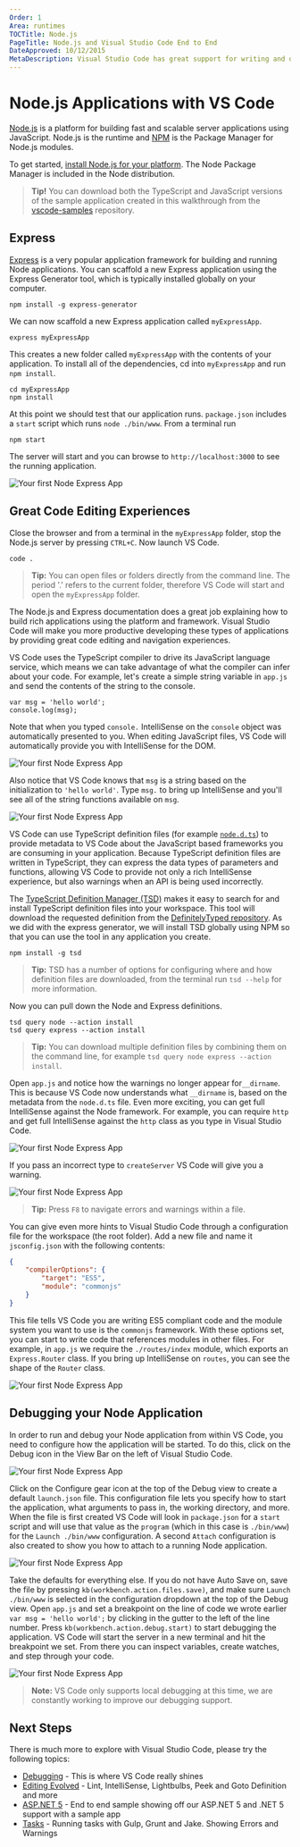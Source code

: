 ```yaml
---
Order: 1
Area: runtimes
TOCTitle: Node.js
PageTitle: Node.js and Visual Studio Code End to End
DateApproved: 10/12/2015
MetaDescription: Visual Studio Code has great support for writing and debugging Node.js applications.  At the heart of VS Code is a Node server so we use these features day-in day-out.
---
```


# Node.js Applications with VS Code
[Node.js](https://nodejs.org/) is a platform for building fast and scalable server applications using JavaScript. Node.js is the runtime and [NPM](https://www.npmjs.com/) is the Package Manager for Node.js modules.

To get started, [install Node.js for your platform](https://nodejs.org/download/). The Node Package Manager is included in the Node distribution.

> **Tip!** You can download both the TypeScript and JavaScript versions of the sample application created in this walkthrough from the [vscode-samples](https://github.com/Microsoft/vscode-samples/archive/master.zip) repository.

## Express
[Express](http://expressjs.com/) is a very popular application framework for building and running Node applications. You can scaffold a new Express application using the Express Generator tool, which is typically installed globally on your computer.

```
npm install -g express-generator
```

We can now scaffold a new Express application called `myExpressApp`.
```
express myExpressApp
```
This creates a new folder called `myExpressApp` with the contents of your application.  To install all of the dependencies, cd into `myExpressApp` and run `npm install`.
```
cd myExpressApp
npm install
```

At this point we should test that our application runs. `package.json` includes a `start` script which runs `node ./bin/www`. From a terminal run
```
npm start
```
The server will start and you can browse to `http://localhost:3000` to see the running application.

![Your first Node Express App](images/nodejs/express.png)

## Great Code Editing Experiences
Close the browser and from a terminal in the `myExpressApp` folder, stop the Node.js server by pressing `CTRL+C`.  Now launch VS Code.
```
code .
```
>**Tip:** You can open files or folders directly from the command line.  The period '.' refers to the current folder, therefore VS Code will start and open the `myExpressApp` folder.

The Node.js and Express documentation does a great job explaining how to build rich applications using the platform and framework. Visual Studio Code will make you more productive developing these types of applications by providing great code editing and navigation experiences.

VS Code uses the TypeScript compiler to drive its JavaScript language service, which means we can take advantage of what the compiler can infer about your code. For example, let's create a simple string variable in `app.js` and send the contents of the string to the console.
```
var msg = 'hello world';
console.log(msg);
```
Note that when you typed `console.` IntelliSense on the `console` object was automatically presented to you. When editing JavaScript files, VS Code will automatically provide you with IntelliSense for the DOM.

![Your first Node Express App](images/nodejs/consoleintellisense.png)

Also notice that VS Code knows that `msg` is a string based on the initialization to `'hello world'`.  Type `msg.` to bring up IntelliSense and you'll see all of the string functions available on `msg`.

![Your first Node Express App](images/nodejs/stringintellisense.png)

VS Code can use TypeScript definition files (for example [`node.d.ts`](https://github.com/borisyankov/DefinitelyTyped/blob/master/node/node.d.ts)) to provide metadata to VS Code about the JavaScript based frameworks you are consuming in your application. Because TypeScript definition files are written in TypeScript, they can express the data types of parameters and functions, allowing VS Code to provide not only a rich IntelliSense experience, but also warnings when an API is being used incorrectly.

The [TypeScript Definition Manager (TSD)](http://definitelytyped.org/tsd/) makes it easy to search for and install TypeScript definition files into your workspace. This tool will download the requested definition from the [DefinitelyTyped repository](https://github.com/borisyankov/DefinitelyTyped). As we did with the express generator, we will install TSD globally using NPM so that you can use the tool in any application you create.

```
npm install -g tsd
```
>**Tip:** TSD has a number of options for configuring where and how definition files are downloaded, from the terminal run `tsd --help` for more information.

Now you can pull down the Node and Express definitions.

```
tsd query node --action install
tsd query express --action install
```
>**Tip:** You can download multiple definition files by combining them on the command line, for example `tsd query node express --action install`.

Open `app.js` and notice how the warnings no longer appear for`__dirname`. This is because VS Code now understands what `__dirname` is, based on the metadata from the `node.d.ts` file. Even more exciting, you can get full IntelliSense against the Node framework. For example, you can require `http` and get full IntelliSense against the `http` class as you type in Visual Studio Code.

![Your first Node Express App](images/nodejs/intellisense.png)

If you pass an incorrect type to `createServer` VS Code will give you a warning.

![Your first Node Express App](images/nodejs/warning.png)

>**Tip:** Press `F8` to navigate errors and warnings within a file.

You can give even more hints to Visual Studio Code through a configuration file for the workspace (the root folder). Add a new file and name it `jsconfig.json` with the following contents:

```json
{
	"compilerOptions": {
		"target": "ES5",
		"module": "commonjs"
	}
}
```
This file tells VS Code you are writing ES5 compliant code and the module system you want to use is the `commonjs` framework. With these options set, you can start to write code that references modules in other files. For example, in `app.js` we require the `./routes/index` module, which exports an `Express.Router` class. If you bring up IntelliSense on `routes`, you can see the shape of the `Router` class.

![Your first Node Express App](images/nodejs/moduleintellisense.png)

## Debugging your Node Application

In order to run and debug your Node application from within VS Code, you need to configure how the application will be started. To do this, click on the Debug icon in the View Bar on the left of Visual Studio Code.

![Your first Node Express App](images/nodejs/debugicon.png)

Click on the Configure gear icon at the top of the Debug view to create a default `launch.json` file. This configuration file lets you specify how to start the application, what arguments to pass in, the working directory, and more. When the file is first created VS Code will look in `package.json` for a `start` script and will use that value as the `program` (which in this case is `./bin/www`) for the `Launch ./bin/www` configuration. A second `Attach` configuration is also created to show you how to attach to a running Node application.

![Your first Node Express App](images/nodejs/launchjson.png)

Take the defaults for everything else. If you do not have Auto Save on, save the file by pressing `kb(workbench.action.files.save)`, and make sure `Launch ./bin/www` is selected in the configuration dropdown at the top of the Debug view. Open `app.js` and set a breakpoint on the line of code we wrote earlier `var msg = 'hello world';` by clicking in the gutter to the left of the line number. Press `kb(workbench.action.debug.start)` to start debugging the application. VS Code will start the server in a new terminal and hit the breakpoint we set. From there you can inspect variables, create watches, and step through your code.

![Your first Node Express App](images/nodejs/debugsession.png)

>**Note:** VS Code only supports local debugging at this time, we are constantly working to improve our debugging support.

## Next Steps
There is much more to explore with Visual Studio Code, please try the following topics:

* [Debugging](/docs/editor/debugging) - This is where VS Code really shines
* [Editing Evolved](/docs/editor/editingevolved) - Lint, IntelliSense, Lightbulbs, Peek and Goto Definition and more
* [ASP.NET 5](/docs/runtimes/ASPnet5) - End to end sample showing off our ASP.NET 5 and .NET 5 support with a sample app
* [Tasks](/docs/editor/tasks) - Running tasks with Gulp, Grunt and Jake.  Showing Errors and Warnings

